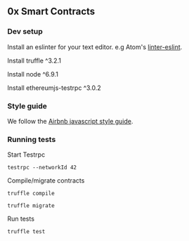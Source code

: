 0x Smart Contracts
------------------

### Dev setup

Install an eslinter for your text editor. e.g Atom's [linter-eslint](https://atom.io/packages/linter-eslint).

Install truffle ^3.2.1

Install node ^6.9.1

Install ethereumjs-testrpc ^3.0.2

### Style guide

We follow the [Airbnb javascript style guide](https://github.com/airbnb/javascript).

### Running tests

Start Testrpc

```
testrpc --networkId 42
```

Compile/migrate contracts

```
truffle compile
```

```
truffle migrate
```

Run tests

```
truffle test
```

